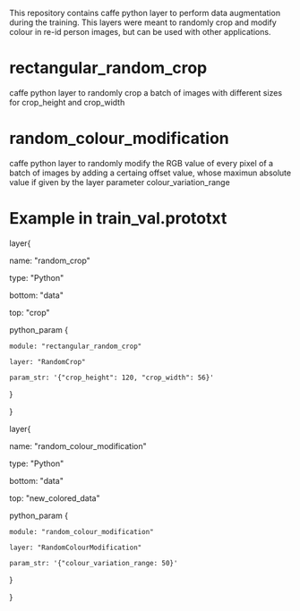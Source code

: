This repository contains caffe python layer to perform data augmentation during the training.
This layers were meant to randomly crop and modify colour in re-id person images, but can be used with other applications. 




# rectangular_random_crop
caffe python layer to randomly crop a batch of images with different sizes for crop_height and crop_width


# random_colour_modification
caffe python layer to randomly modify the RGB value of every pixel of a batch of images by adding a certaing offset value, whose maximun absolute value if given by the layer parameter colour_variation_range




# Example in train_val.prototxt

layer{

  name: "random_crop"
  
  type: "Python"
  
  bottom: "data"
  
  top: "crop"
  
  python_param {
  
    module: "rectangular_random_crop"
    
    layer: "RandomCrop" 
    
    param_str: '{"crop_height": 120, "crop_width": 56}' 
    
  }
  
}

layer{

  name: "random_colour_modification"
  
  type: "Python"
  
  bottom: "data"
  
  top: "new_colored_data"
  
  python_param {
  
    module: "random_colour_modification"
    
    layer: "RandomColourModification" 
    
    param_str: '{"colour_variation_range: 50}' 
    
  }
  
}
